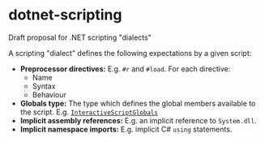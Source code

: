 # dotnet-scripting
Draft proposal for .NET scripting "dialects"

A scripting "dialect" defines the following expectations by a given script:

- **Preprocessor directives:** E.g. `#r` and `#load`. For each directive:
  - Name
  - Syntax
  - Behaviour
- **Globals type:** The type which defines the global members available to the script. E.g. [`InteractiveScriptGlobals`](https://github.com/dotnet/roslyn/blob/b1fc93e4b6873e7a3e53f5e4a524941906a1ba0d/src/Scripting/Core/Hosting/InteractiveScriptGlobals.cs)
- **Implicit assembly references:** E.g. an implicit reference to `System.dll`.
- **Implicit namespace imports:** E.g. implicit C# `using` statements.
